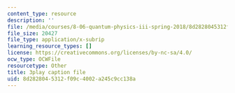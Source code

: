 ```yaml
---
content_type: resource
description: ''
file: /media/courses/8-06-quantum-physics-iii-spring-2018/8d2828045312f09c4002a245c9cc138a_Y5oTQvNt47I.srt
file_size: 20427
file_type: application/x-subrip
learning_resource_types: []
license: https://creativecommons.org/licenses/by-nc-sa/4.0/
ocw_type: OCWFile
resourcetype: Other
title: 3play caption file
uid: 8d282804-5312-f09c-4002-a245c9cc138a
---
```

